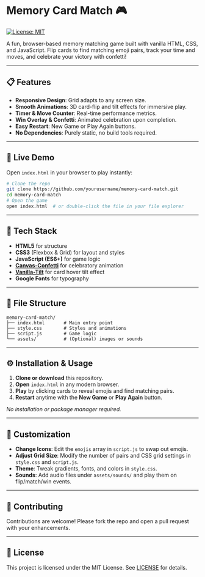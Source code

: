 # Memory Card Match 🎮

[![License: MIT](https://img.shields.io/badge/License-MIT-green.svg)](LICENSE)

A fun, browser-based memory matching game built with vanilla HTML, CSS, and JavaScript. Flip cards to find matching emoji pairs, track your time and moves, and celebrate your victory with confetti!

---

## 📋 Features

- **Responsive Design**: Grid adapts to any screen size.
- **Smooth Animations**: 3D card-flip and tilt effects for immersive play.
- **Timer & Move Counter**: Real-time performance metrics.
- **Win Overlay & Confetti**: Animated celebration upon completion.
- **Easy Restart**: New Game or Play Again buttons.
- **No Dependencies**: Purely static, no build tools required.

---

## 🚀 Live Demo

Open `index.html` in your browser to play instantly:

```bash
# Clone the repo
git clone https://github.com/yourusername/memory-card-match.git
cd memory-card-match
# Open the game
open index.html  # or double-click the file in your file explorer
```

---

## 🧰 Tech Stack

- **HTML5** for structure
- **CSS3** (Flexbox & Grid) for layout and styles
- **JavaScript (ES6+)** for game logic
- **[Canvas-Confetti](https://github.com/catdad/canvas-confetti)** for celebratory animation
- **[Vanilla-Tilt](https://github.com/micku7zu/vanilla-tilt.js)** for card hover tilt effect
- **Google Fonts** for typography

---

## 📂 File Structure

```
memory-card-match/
├── index.html       # Main entry point
├── style.css        # Styles and animations
├── script.js        # Game logic
└── assets/          # (Optional) images or sounds
```

---

## ⚙️ Installation & Usage

1. **Clone or download** this repository.
2. **Open** `index.html` in any modern browser.
3. **Play** by clicking cards to reveal emojis and find matching pairs.
4. **Restart** anytime with the **New Game** or **Play Again** button.

_No installation or package manager required._

---

## 🔧 Customization

- **Change Icons**: Edit the `emojis` array in `script.js` to swap out emojis.
- **Adjust Grid Size**: Modify the number of pairs and CSS grid settings in `style.css` and `script.js`.
- **Theme**: Tweak gradients, fonts, and colors in `style.css`.
- **Sounds**: Add audio files under `assets/sounds/` and play them on flip/match/win events.

---

## 🤝 Contributing

Contributions are welcome! Please fork the repo and open a pull request with your enhancements.

---

## 📝 License

This project is licensed under the MIT License. See [LICENSE](LICENSE) for details.

